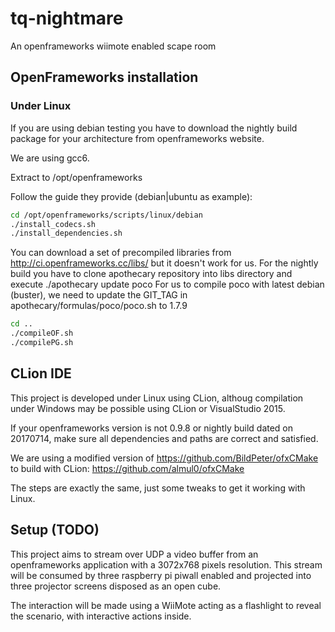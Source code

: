 # tq-nightmare
An openframeworks wiimote enabled scape room

## OpenFrameworks installation
### Under Linux
If you are using debian testing you have to download the nightly build package for your architecture from openframeworks website.

We are using gcc6.

Extract to /opt/openframeworks

Follow the guide they provide (debian|ubuntu as example):
```sh
cd /opt/openframeworks/scripts/linux/debian
./install_codecs.sh
./install_dependencies.sh
```
You can download a set of precompiled libraries from http://ci.openframeworks.cc/libs/ but it doesn't work for us.
For the nightly build you have to clone apothecary repository into libs directory and execute ./apothecary update poco
For us to compile poco with latest debian (buster), we need to update the GIT_TAG in apothecary/formulas/poco/poco.sh to 1.7.9

```sh
cd ..
./compileOF.sh
./compilePG.sh
```
## CLion IDE
This project is developed under Linux using CLion, althoug compilation under Windows may be possible using CLion or VisualStudio 2015.

If your openframeworks version is not 0.9.8 or nightly build dated on 20170714, make sure all dependencies and paths are correct and satisfied.

We are using a modified version of https://github.com/BildPeter/ofxCMake to build with CLion: https://github.com/almul0/ofxCMake

The steps are exactly the same, just some tweaks to get it working with Linux.

## Setup (TODO)

This project aims to stream over UDP a video buffer from an openframeworks application with a 3072x768 pixels resolution. This stream will be consumed by three raspberry pi piwall enabled and projected into three projector screens disposed as an open cube.

The interaction will be made using a WiiMote acting as a flashlight to reveal the scenario, with interactive actions inside.
